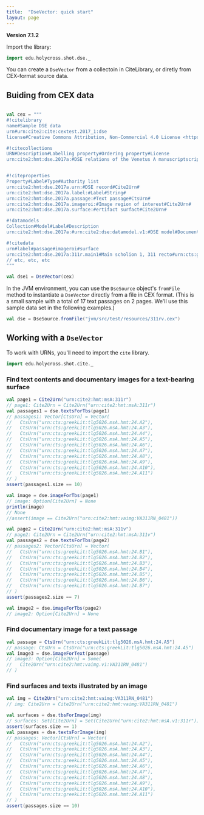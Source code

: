 ```yaml
---
title:  "DseVector: quick start"
layout: page
---
```


**Version 7.1.2**


Import the library:


```scala
import edu.holycross.shot.dse._
```


You can create a `DseVector` from a collectoin in CiteLibrary, or diretly from CEX-format source data.


## Buiding from CEX data


```scala

val cex = """
#!citelibrary
name#Sample DSE data
urn#urn:cite2:cite:cextest.2017_1:dse
license#Creative Commons Attribution, Non-Commercial 4.0 License <https://creativecommons.org/licenses/by-nc/4.0/>.

#!citecollections
URN#Description#Labelling property#Ordering property#License
urn:cite2:hmt:dse.2017a:#DSE relations of the Venetus A manuscriptscript#urn:cite2:hmt:dse.2017a.label:##CC-attribution-share-alike


#!citeproperties
Property#Label#Type#Authority list
urn:cite2:hmt:dse.2017a.urn:#DSE record#Cite2Urn#
urn:cite2:hmt:dse.2017a.label:#Label#String#
urn:cite2:hmt:dse.2017a.passage:#Text passage#CtsUrn#
urn:cite2:hmt:dse.2017a.imageroi:#Image region of interest#Cite2Urn#
urn:cite2:hmt:dse.2017a.surface:#ertifact surfact#Cite2Urn#

#!datamodels
Collection#Model#Label#Description
urn:cite2:hmt:dse.2017a:#urn:cite2:dse:datamodel.v1:#DSE model#Documented Scholarly Edition (DSE) model.  See documentation at <https://github.com/cite-architecture/dse>.

#!citedata
urn#label#passage#imageroi#surface
urn:cite2:hmt:dse.2017a:311r.main1#Main scholion 1, 311 recto#urn:cts:greekLit:tlg5026.msA.hmt:24.A2#urn:cite2:hmt:vaimg:VA311RN_0481@0.216,0.0811,0.61,0.0751#urn:cite2:hmt:msA:311r
// etc, etc, etc
"""

val dse1 = DseVector(cex)
```

In the JVM environment, you can use the `DseSource` object's `fromFile` method to instantiate a `DseVector` directly from a file in CEX format.  (This is a small sample with a total of 17 text passages on 2 pages.  We'll use this sample data set in the following examples.)


```scala
val dse = DseSource.fromFile("jvm/src/test/resources/311rv.cex")
```


## Working with a `DseVector`


To work with URNs, you'll need to import the `cite` library.

```scala
import edu.holycross.shot.cite._
```


### Find text contents and documentary images for a text-bearing surface

```scala
val page1 = Cite2Urn("urn:cite2:hmt:msA:311r")
// page1: Cite2Urn = Cite2Urn("urn:cite2:hmt:msA:311r")
val passages1 = dse.textsForTbs(page1)
// passages1: Vector[CtsUrn] = Vector(
//   CtsUrn("urn:cts:greekLit:tlg5026.msA.hmt:24.A2"),
//   CtsUrn("urn:cts:greekLit:tlg5026.msA.hmt:24.A3"),
//   CtsUrn("urn:cts:greekLit:tlg5026.msA.hmt:24.A4"),
//   CtsUrn("urn:cts:greekLit:tlg5026.msA.hmt:24.A5"),
//   CtsUrn("urn:cts:greekLit:tlg5026.msA.hmt:24.A6"),
//   CtsUrn("urn:cts:greekLit:tlg5026.msA.hmt:24.A7"),
//   CtsUrn("urn:cts:greekLit:tlg5026.msA.hmt:24.A8"),
//   CtsUrn("urn:cts:greekLit:tlg5026.msA.hmt:24.A9"),
//   CtsUrn("urn:cts:greekLit:tlg5026.msA.hmt:24.A10"),
//   CtsUrn("urn:cts:greekLit:tlg5026.msA.hmt:24.A11")
// )
assert(passages1.size == 10)

val image = dse.imageForTbs(page1)
// image: Option[Cite2Urn] = None
println(image)
// None
//assert(image == Cite2Urn("urn:cite2:hmt:vaimg:VA311RN_0481"))

val page2 = Cite2Urn("urn:cite2:hmt:msA:311v")
// page2: Cite2Urn = Cite2Urn("urn:cite2:hmt:msA:311v")
val passages2 = dse.textsForTbs(page2)
// passages2: Vector[CtsUrn] = Vector(
//   CtsUrn("urn:cts:greekLit:tlg5026.msA.hmt:24.B1"),
//   CtsUrn("urn:cts:greekLit:tlg5026.msA.hmt:24.B2"),
//   CtsUrn("urn:cts:greekLit:tlg5026.msA.hmt:24.B3"),
//   CtsUrn("urn:cts:greekLit:tlg5026.msA.hmt:24.B4"),
//   CtsUrn("urn:cts:greekLit:tlg5026.msA.hmt:24.B5"),
//   CtsUrn("urn:cts:greekLit:tlg5026.msA.hmt:24.B6"),
//   CtsUrn("urn:cts:greekLit:tlg5026.msA.hmt:24.B7")
// )
assert(passages2.size == 7)

val image2 = dse.imageForTbs(page2)
// image2: Option[Cite2Urn] = None
```

### Find documentary image for a text passage

```scala
val passage = CtsUrn("urn:cts:greekLit:tlg5026.msA.hmt:24.A5")
// passage: CtsUrn = CtsUrn("urn:cts:greekLit:tlg5026.msA.hmt:24.A5")
val image3 = dse.imageForText(passage)
// image3: Option[Cite2Urn] = Some(
//   Cite2Urn("urn:cite2:hmt:vaimg.v1:VA311RN_0481")
// )
```


### Find surfaces and texts illustrated by an image

```scala
val img = Cite2Urn("urn:cite2:hmt:vaimg:VA311RN_0481")
// img: Cite2Urn = Cite2Urn("urn:cite2:hmt:vaimg:VA311RN_0481")

val surfaces = dse.tbsForImage(img)
// surfaces: Set[Cite2Urn] = Set(Cite2Urn("urn:cite2:hmt:msA.v1:311r"))
assert(surfaces.size == 1)
val passages = dse.textsForImage(img)
// passages: Vector[CtsUrn] = Vector(
//   CtsUrn("urn:cts:greekLit:tlg5026.msA.hmt:24.A2"),
//   CtsUrn("urn:cts:greekLit:tlg5026.msA.hmt:24.A3"),
//   CtsUrn("urn:cts:greekLit:tlg5026.msA.hmt:24.A4"),
//   CtsUrn("urn:cts:greekLit:tlg5026.msA.hmt:24.A5"),
//   CtsUrn("urn:cts:greekLit:tlg5026.msA.hmt:24.A6"),
//   CtsUrn("urn:cts:greekLit:tlg5026.msA.hmt:24.A7"),
//   CtsUrn("urn:cts:greekLit:tlg5026.msA.hmt:24.A8"),
//   CtsUrn("urn:cts:greekLit:tlg5026.msA.hmt:24.A9"),
//   CtsUrn("urn:cts:greekLit:tlg5026.msA.hmt:24.A10"),
//   CtsUrn("urn:cts:greekLit:tlg5026.msA.hmt:24.A11")
// )
assert(passages.size == 10)
```
